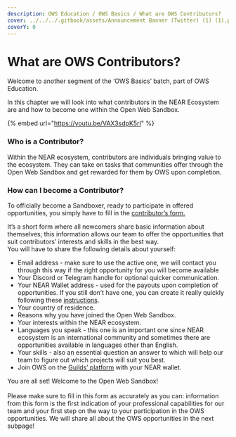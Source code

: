 ```yaml
---
description: OWS Education / OWS Basics / What are OWS Contributors?
cover: ../../../.gitbook/assets/Announcement Banner (Twitter) (1) (1).png
coverY: 0
---
```


# What are OWS Contributors?

Welcome to another segment of the ‘OWS Basics’ batch, part of OWS Education.

In this chapter we will look into what contributors in the NEAR Ecosystem are and how to become one within the Open Web Sandbox.

{% embed url="https://youtu.be/VAX3sdpK5rI" %}

### Who is a Contributor?&#x20;

Within the NEAR ecosystem, contributors are individuals bringing value to the ecosystem. They can take on tasks that communities offer through the Open Web Sandbox and get rewarded for them by OWS upon completion.

### How can I become a Contributor?&#x20;

To officially become a Sandboxer, ready to participate in offered opportunities, you simply have to fill in the [contributor’s form.](https://airtable.com/shr4is9xLFYTgjUmX)

It’s a short form where all newcomers share basic information about themselves; this information allows our team to offer the opportunities that suit contributors’ interests and skills in the best way.\
You will have to share the following details about yourself: &#x20;

* Email address - make sure to use the active one, we will contact you through this way if the right opportunity for you will become available
* Your Discord or Telegram handle for optional quicker communication.
* Your NEAR Wallet address - used for the payouts upon completion of opportunities. If you still don’t have one, you can create it really quickly following these [instructions](https://wallet.near.org).&#x20;
* Your country of residence.
* Reasons why you have joined the Open Web Sandbox.
* Your interests within the NEAR ecosystem.
* Languages you speak - this one is an important one since NEAR ecosystem is an international community and sometimes there are opportunities available in languages other than English.
* Your skills - also an essential question an answer to which will help our team to figure out which projects will suit you best.
* Join OWS on the [Guilds’ platform](https://app.nearguilds.com/#/detail/open-web-sandbox) with your NEAR wallet.

You are all set! Welcome to the Open Web Sandbox!\
\
Please make sure to fill in this form as accurately as you can: information from this form is the first indication of your professional capabilities for our team and your first step on the way to your participation in the OWS opportunities. We will share all about the OWS opportunities in the next subpage!
